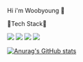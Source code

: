 Hi i'm Woobyoung 👋



💬Tech Stack💬

<img src="https://img.shields.io/badge/React-61DAFB?style=flat&logo=React&logoColor=white"/>
<img src="https://img.shields.io/badge/Java-007396?style=flat&logo=Java&logoColor=white"/>
<img src="https://img.shields.io/badge/Python-1E8CBE?style=flat&logo=Python&logoColor=white"/>
<img src="https://img.shields.io/badge/JavaScript-F7DF1E?style=flat&logo=JavaScript&logoColor=white"/>

[![Anurag's GitHub stats](https://github-readme-stats.vercel.app/api?username=우병)](https://github.com/anuraghazra/github-readme-stats)
